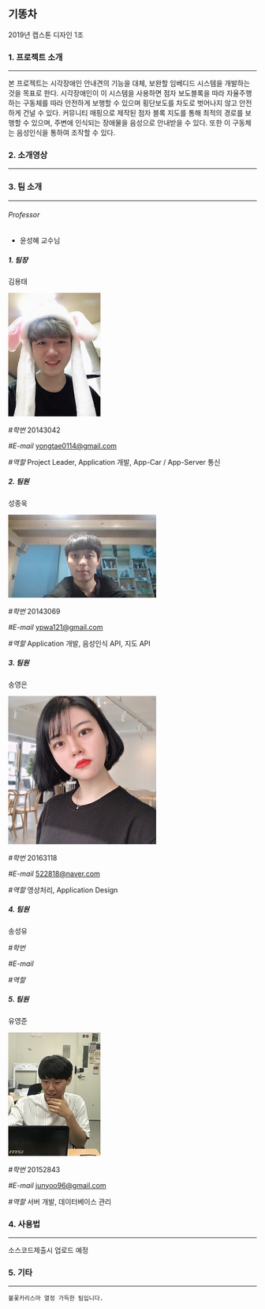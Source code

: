 ## 기똥차

2019년 캡스톤 디자인 1조



### 1. 프로젝트 소개

------

본 프로젝트는 시각장애인 안내견의 기능을 대체, 보완할 임베디드 시스템을 개발하는 것을 목표로 한다. 시각장애인이 이 시스템을 사용하면 점자 보도블록을 따라 자율주행하는 구동체를 따라 안전하게 보행할 수 있으며 횡단보도를 차도로 벗어나지 않고 안전하게 건널 수 있다. 커뮤니티 매핑으로 제작된 점자 블록 지도를 통해 최적의 경로를 보행할 수 있으며, 주변에 인식되는 장애물을 음성으로 안내받을 수 있다. 또한 이 구동체는 음성인식을 통하여 조작할 수 있다. 



### 2. 소개영상

------



### 3. 팀 소개

------

###### Professor

- 윤성혜 교수님

##### 1. 팀장

김용태

![김용태](\doc\팀소개\김용태.jpg)

*#학번*     20143042

*#E-mail*  yongtae0114@gmail.com

*#역할*     Project Leader, Application 개발, App-Car / App-Server 통신

##### 2. 팀원

성종욱

![성종욱](\doc\팀소개\성종욱.jpg)

*#학번*     20143069

*#E-mail*  ypwa121@gmail.com

*#역할*     Application 개발, 음성인식 API, 지도 API

##### 3. 팀원

송영은

![송영은](\doc\팀소개\송영은.jpg)

*#학번*     20163118

*#E-mail*  522818@naver.com

*#역할*     영상처리, Application Design

##### 4. 팀원

송성유

*#학번*

*#E-mail*

*#역할*

##### 5. 팀원

유영준

![유영준](\doc\팀소개\유영준.jpg)

*#학번*     20152843

*#E-mail*  junyoo96@gmail.com

*#역할*     서버 개발, 데이터베이스 관리



### 4. 사용법

------

소스코드제출시 업로드 예정



### 5. 기타

------

`불꽃카리스마 열정 가득한 팀입니다.`

